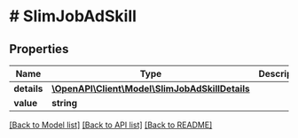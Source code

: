 # # SlimJobAdSkill

## Properties

Name | Type | Description | Notes
------------ | ------------- | ------------- | -------------
**details** | [**\OpenAPI\Client\Model\SlimJobAdSkillDetails**](SlimJobAdSkillDetails.md) |  | [optional]
**value** | **string** |  |

[[Back to Model list]](../../README.md#models) [[Back to API list]](../../README.md#endpoints) [[Back to README]](../../README.md)

